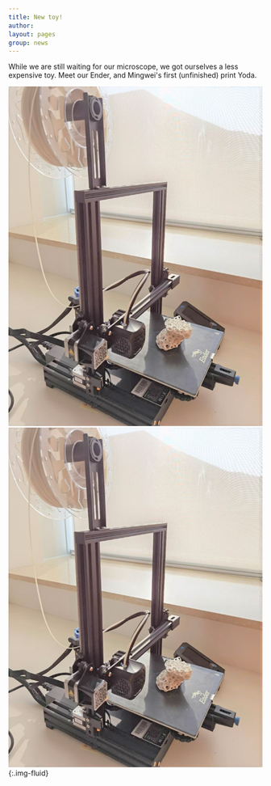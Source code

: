 ```yaml
---
title: New toy!
author: 
layout: pages
group: news
---
```


While we are still waiting for our microscope, we got ourselves a less expensive toy. Meet our Ender, and Mingwei's first (unfinished) print Yoda.

<span class="image fit"><img src="/images/ender3.jpg"   alt="ender3 is in"     class="img-responsive"></span> 
![012_test](/images/ender3.jpg){:.img-fluid}

